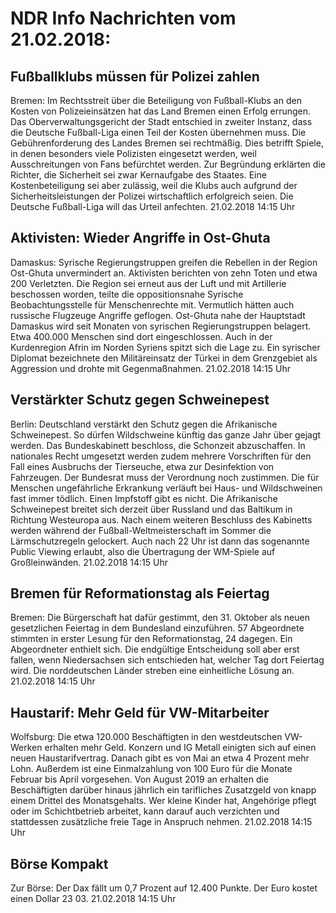 # NDR Info Nachrichten vom 21.02.2018:


## Fußballklubs müssen für Polizei zahlen
Bremen:	Im Rechtsstreit über die Beteiligung von Fußball-Klubs an den Kosten von Polizeieinsätzen hat das Land Bremen einen Erfolg errungen. Das Oberverwaltungsgericht der Stadt entschied in zweiter Instanz, dass die Deutsche Fußball-Liga einen Teil der Kosten übernehmen muss. Die Gebührenforderung des Landes Bremen sei rechtmäßig. Dies betrifft Spiele, in denen besonders viele Polizisten eingesetzt werden, weil Ausschreitungen von Fans befürchtet werden. Zur Begründung erklärten die Richter, die Sicherheit sei zwar Kernaufgabe des Staates. Eine Kostenbeteiligung sei aber zulässig, weil die Klubs auch aufgrund der Sicherheitsleistungen der Polizei wirtschaftlich erfolgreich seien. Die Deutsche Fußball-Liga will das Urteil anfechten. 21.02.2018 14:15 Uhr 

## Aktivisten: Wieder Angriffe in Ost-Ghuta
Damaskus: 			 Syrische Regierungstruppen greifen die Rebellen in der Region Ost-Ghuta unvermindert an. Aktivisten berichten von zehn Toten und etwa 200 Verletzten. Die Region sei erneut aus der Luft und mit Artillerie beschossen worden, teilte die oppositionsnahe Syrische Beobachtungsstelle für Menschenrechte mit. Vermutlich hätten auch russische Flugzeuge Angriffe geflogen. Ost-Ghuta nahe der Hauptstadt Damaskus wird seit Monaten von syrischen Regierungstruppen belagert. Etwa 400.000 Menschen sind dort eingeschlossen. Auch in der Kurdenregion Afrin im Norden Syriens spitzt sich die Lage zu. Ein syrischer Diplomat bezeichnete den Militäreinsatz der Türkei in dem Grenzgebiet als Aggression und drohte mit Gegenmaßnahmen. 21.02.2018 14:15 Uhr 

## Verstärkter Schutz gegen Schweinepest
Berlin: Deutschland verstärkt den Schutz gegen die Afrikanische Schweinepest. So dürfen Wildschweine künftig das ganze Jahr über gejagt werden. Das Bundeskabinett beschloss, die Schonzeit abzuschaffen. In nationales Recht umgesetzt werden zudem mehrere Vorschriften für den Fall eines Ausbruchs der Tierseuche, etwa zur Desinfektion von Fahrzeugen. Der Bundesrat muss der Verordnung noch zustimmen. Die für Menschen ungefährliche Erkrankung verläuft bei Haus- und Wildschweinen fast immer tödlich. Einen Impfstoff gibt es nicht. Die Afrikanische Schweinepest breitet sich derzeit über Russland und das Baltikum in Richtung Westeuropa aus. Nach einem weiteren Beschluss des Kabinetts werden während der Fußball-Weltmeisterschaft im Sommer die Lärmschutzregeln gelockert. Auch nach 22 Uhr ist dann das sogenannte Public Viewing erlaubt, also die Übertragung der WM-Spiele auf Großleinwänden. 21.02.2018 14:15 Uhr 

## Bremen für Reformationstag als Feiertag
Bremen:	Die Bürgerschaft hat dafür gestimmt, den 31. Oktober als neuen gesetzlichen Feiertag in dem Bundesland einzuführen. 57 Abgeordnete stimmten in erster Lesung für den Reformationstag, 24 dagegen. Ein Abgeordneter enthielt sich. Die endgültige Entscheidung soll aber erst fallen, wenn Niedersachsen sich entschieden hat, welcher Tag dort Feiertag wird. Die norddeutschen Länder streben eine einheitliche Lösung an. 21.02.2018 14:15 Uhr 

## Haustarif: Mehr Geld für VW-Mitarbeiter
Wolfsburg: Die etwa 120.000 Beschäftigten in den westdeutschen VW-Werken erhalten mehr Geld. Konzern und IG Metall einigten sich auf einen neuen Haustarifvertrag. Danach gibt es von Mai an etwa 4 Prozent mehr Lohn. Außerdem ist eine Einmalzahlung von 100 Euro für die Monate Februar bis April vorgesehen. Von August 2019 an erhalten die Beschäftigten darüber hinaus jährlich ein tarifliches Zusatzgeld von knapp einem Drittel des Monatsgehalts. Wer kleine Kinder hat, Angehörige pflegt oder im Schichtbetrieb arbeitet, kann darauf auch verzichten und stattdessen zusätzliche freie Tage in Anspruch nehmen. 21.02.2018 14:15 Uhr 

## Börse Kompakt
Zur Börse: Der Dax fällt um 0,7 Prozent auf 12.400 Punkte. Der Euro kostet einen Dollar 23 03. 21.02.2018 14:15 Uhr 
